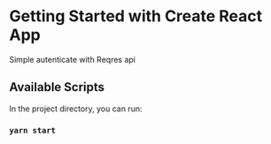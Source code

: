 # Getting Started with Create React App 

Simple autenticate with Reqres api

## Available Scripts

In the project directory, you can run:

### `yarn start`


